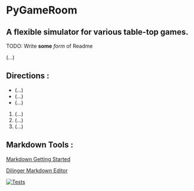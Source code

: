 # PyGameRoom

## A flexible simulator for various table-top games.

TODO: Write **some** *form* of Readme

(...)

## Directions :

- (...)
- (...)
- (...)

1. (...)
2. (...)
3. (...)

## Markdown Tools :
[Markdown Getting Started](https://www.markdownguide.org/getting-started/)

[Dilinger Markdown Editor](https://dillinger.io/)

[![Tests](https://github.com/Vince989/PyGameRoom/actions/workflows/tests.yml/badge.svg)](https://github.com/Vince989/PyGameRoom/actions/workflows/tests.yml)
